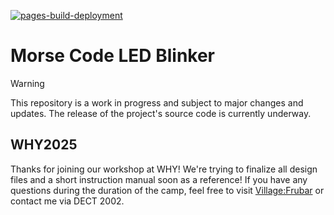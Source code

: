 [![pages-build-deployment](https://github.com/leandroebner/Morse-Code-LED-Blinker/actions/workflows/pages/pages-build-deployment/badge.svg)](https://github.com/leandroebner/Morse-Code-LED-Blinker/actions/workflows/pages/pages-build-deployment)

# Morse Code LED Blinker
> [!WARNING]
> This repository is a work in progress and subject to major changes and updates. The release of the project's source code is currently underway.

## WHY2025

Thanks for joining our workshop at WHY! We're trying to finalize all design files and a short instruction manual soon as a reference!
If you have any questions during the duration of the camp, feel free to visit [Village:Frubar](https://wiki.why2025.org/Village:Frubar) or contact me via DECT 2002.
